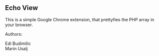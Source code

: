 ## Echo View

This is a simple Google Chrome extension, that prettyfies the PHP array in your browser.


Authors:

Edi Budimilic<br/>
Marin Usalj

